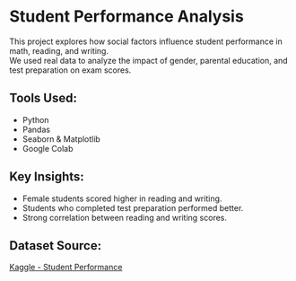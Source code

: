 # Student Performance Analysis

This project explores how social factors influence student performance in math, reading, and writing.  
We used real data to analyze the impact of gender, parental education, and test preparation on exam scores.

##  Tools Used:
- Python
- Pandas
- Seaborn & Matplotlib
- Google Colab

## Key Insights:
- Female students scored higher in reading and writing.
- Students who completed test preparation performed better.
- Strong correlation between reading and writing scores.

## Dataset Source:
[Kaggle - Student Performance](https://www.kaggle.com/datasets/spscientist/students-performance-in-exams)
